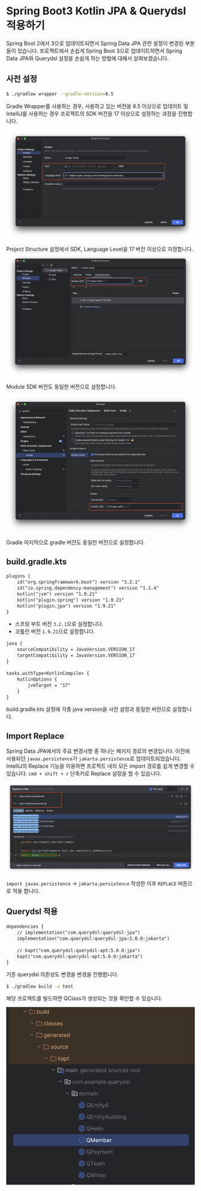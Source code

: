 # Spring Boot3 Kotlin JPA & Querydsl 적용하기 

Spring Boot 2에서 3으로 업데이트되면서 Spring Data JPA 관련 설정이 변경된 부분들이 있습니다. 프로젝트에서 손쉽게 Spring Boot 3으로 업데이트하면서 Spring Data JPA와 Querydsl 설정을 손쉽게 하는 방법에 대해서 살펴보겠습니다. 

## 사전 설정

```Bash
$ ./gradlew wrapper --gradle-version=8.5
```
Gradle Wrapper를 사용하는 경우, 사용하고 있는 버전을 8.5 이상으로 업데이트 및 IntelliJ를 사용하는 경우 프로젝트의 SDK 버전을 17 이상으로 설정하는 과정을 진행합니다.

![](https://raw.githubusercontent.com/cheese10yun/IntelliJ/master/image/Project-Structure.png)

Project Structure 설정에서 SDK, Language Level을 17 버전 이상으로 지정합니다.
![](https://raw.githubusercontent.com/cheese10yun/IntelliJ/master/image/module.png)

Module SDK 버전도 동일한 버전으로 설정합니다.

![](https://raw.githubusercontent.com/cheese10yun/IntelliJ/master/image/gradle.png)

Gradle 마지막으로 gradle 버전도 동일한 버전으로 설정합니다.

## build.gradle.kts

```Gradle
plugins {
    id("org.springframework.boot") version "3.2.1"
    id("io.spring.dependency-management") version "1.1.4"
    kotlin("jvm") version "1.9.21"
    kotlin("plugin.spring") version "1.9.21"
    kotlin("plugin.jpa") version "1.9.21"
}
```
* 스프링 부트 버전 `3.2.1`으로 설정합니다.
* 코틀린 버전 `1.9.21`으로 설정합니다.

```Gradle
java {
    sourceCompatibility = JavaVersion.VERSION_17
    targetCompatibility = JavaVersion.VERSION_17
}

tasks.withType<KotlinCompile> {
    kotlinOptions {
        jvmTarget = "17"
    }
}
```

build.gradle.kts 설정에 각종 java version을 사전 설정과 동일한 버전으로 설정합니다.


## Import Replace

Spring Data JPA에서의 주요 변경사항 중 하나는 패키지 경로의 변경입니다. 이전에 사용되던 `javax.persistence`가 `jakarta.persistence`로 업데이트되었습니다. IntelliJ의 Replace 기능을 이용하면 프로젝트 내의 모든 import 경로를 쉽게 변경할 수 있습니다. `cmd + shift + r` 단축키로 Replace 설정을 할 수 있습니다.

![](https://raw.githubusercontent.com/cheese10yun/blog-sample/master/query-dsl/docs/images/import-repace.png)

`import javax.persistence` -> `jakarta.persistence` 작성한 이후 `REPLACE` 버튼으로 적용 합니다.

## Querydsl 적용

```Gradle
dependencies {
    // implementation("com.querydsl:querydsl-jpa")
    implementation("com.querydsl:querydsl-jpa:5.0.0:jakarta")
    
    // kapt("com.querydsl:querydsl-apt:5.0.0:jpa")
    kapt("com.querydsl:querydsl-apt:5.0.0:jakarta")
}
```

기존 querydsl 의존성도 변경을 변경을 진행합니다. 

```Bash
$ ./gradlew build -x test  
```

해당 프로젝트를 빌드하면 QClass가 생성되는 것을 확인할 수 있습니다.

![](https://raw.githubusercontent.com/cheese10yun/blog-sample/master/query-dsl/docs/images/qclass.png)